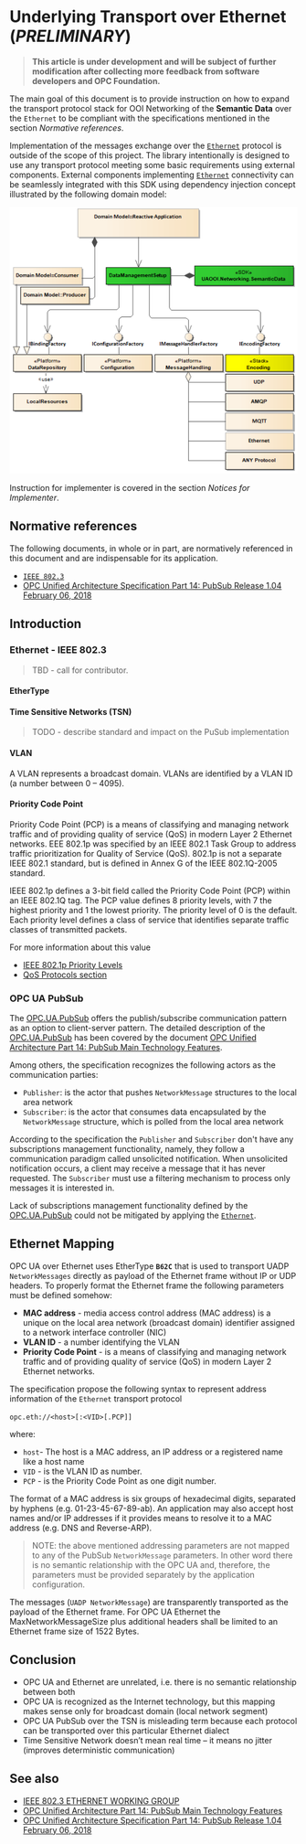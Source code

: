 ﻿# Underlying Transport over Ethernet (*PRELIMINARY*)

> **This article is under development and will be subject of further modification after collecting more feedback from software developers and OPC Foundation.**

The main goal of this document is to provide instruction on how to expand the transport protocol stack for OOI Networking of the **Semantic Data** over the `Ethernet` to be compliant with the specifications mentioned in the section *Normative references*.

Implementation of the messages exchange over the [`Ethernet`][Ethernet] protocol is outside of the scope of this project. The library intentionally is designed to use any transport protocol meeting some basic requirements using external components. External components implementing [`Ethernet`][Ethernet] connectivity can be seamlessly integrated with this SDK using dependency injection concept illustrated by the following domain model:

![Figure 1. Domain Model](../../CommonResources/Media/DataManagementExternalLibraries.png)

Instruction for implementer is covered in the section *Notices for Implementer*.

## Normative references

The following documents, in whole or in part, are normatively referenced in this document and are indispensable for its application.

- [`IEEE 802.3`][Ethernet]
- [OPC Unified Architecture Specification Part 14: PubSub Release 1.04 February 06, 2018][OPC.UA.PubSub]

## Introduction

### Ethernet - IEEE 802.3

> TBD - call for contributor.

#### EtherType

#### Time Sensitive Networks (TSN)

>TODO - describe standard and impact on the PuSub implementation

#### VLAN

A VLAN represents a broadcast domain. VLANs are identified by a VLAN ID (a number between 0 – 4095).

#### Priority Code Point

Priority Code Point (PCP) is a means of classifying and managing network traffic and of providing quality of service (QoS) in modern Layer 2 Ethernet networks. EEE 802.1p was specified by an IEEE 802.1 Task Group to address traffic prioritization for Quality of Service (QoS). 802.1p is not a separate IEEE 802.1 standard, but is defined in Annex G of the IEEE 802.1Q-2005 standard.

IEEE 802.1p defines a 3-bit field called the Priority Code Point (PCP) within an IEEE 802.1Q tag. The PCP value defines 8 priority levels, with 7 the highest priority and 1 the lowest priority. The priority level of 0 is the default. Each priority level defines a class of service that identifies separate traffic classes of transmitted packets.

For more information about this value

- [IEEE 802.1p Priority Levels](https://msdn.microsoft.com/ja-jp/library/hh451379(v=vs.85).aspx)
- [QoS Protocols section](https://technet.microsoft.com/en-us/library/cc728211(v=ws.10).aspx)

### OPC UA PubSub

The [OPC.UA.PubSub][OPC.UA.PubSub] offers the publish/subscribe communication pattern as an option to client-server pattern. The detailed description of the [OPC.UA.PubSub][OPC.UA.PubSub] has been covered by the document [OPC Unified Architecture Part 14: PubSub Main Technology Features][README.PubSubMTF].

Among others, the specification recognizes the following actors as the communication parties:

- `Publisher`: is the actor that pushes `NetworkMessage` structures to the local area network
- `Subscriber`: is the actor that consumes data encapsulated by the `NetworkMessage` structure, which is polled from the local area network

According to the specification the `Publisher` and `Subscriber` don't have any subscriptions management functionality, namely, they follow a communication paradigm called unsolicited notification. When unsolicited notification occurs, a client may receive a message that it has never requested. The `Subscriber` must use a filtering mechanism to process only messages it is interested in.

Lack of subscriptions management functionality defined by the [OPC.UA.PubSub][OPC.UA.PubSub] could not be mitigated by applying the [`Ethernet`][Ethernet].

## Ethernet Mapping

OPC UA over Ethernet uses EtherType **`B62C`** that is used to transport UADP `NetworkMessages` directly as payload of the Ethernet frame without IP or UDP headers. To properly format the Ethernet frame the following parameters must be defined somehow:

- **MAC address** - media access control address (MAC address) is a unique on the local area network (broadcast domain) identifier assigned to a network interface controller (NIC)
- **VLAN ID** - a number identifying the VLAN
- **Priority Code Point** - is a means of classifying and managing network traffic and of providing quality of service (QoS) in modern Layer 2 Ethernet networks.

The specification propose the following syntax to represent address information of the `Ethernet` transport protocol

`opc.eth://<host>[:<VID>[.PCP]]`

where:

- `host`- The host is a MAC address, an IP address or a registered name like a host name
- `VID` - is the VLAN ID as number.
- `PCP` - is the Priority Code Point as one digit number.

The format of a MAC address is six groups of hexadecimal digits, separated by hyphens (e.g. 01-23-45-67-89-ab). An application may also accept host names and/or IP addresses if it provides means to resolve it to a MAC address (e.g. DNS and Reverse-ARP).

> NOTE: the above mentioned addressing parameters are not mapped to any of the PubSub `NetworkMessage` parameters. In other word there is no semantic relationship with the OPC UA and, therefore, the parameters must be provided separately by the application configuration.

The messages (`UADP NetworkMessage`) are transparently transported as the payload of the Ethernet frame. For OPC UA Ethernet the MaxNetworkMessageSize plus additional headers shall be limited to an Ethernet frame size of 1522 Bytes.

## Conclusion

- OPC UA and Ethernet are unrelated, i.e. there is no semantic relationship between both
- OPC UA is recognized as the Internet technology, but this mapping makes sense only for broadcast domain (local network segment)
- OPC UA PubSub over the TSN is misleading term because each protocol can be transported over this particular Ethernet dialect
- Time Sensitive Network doesn’t mean real time – it means no jitter (improves deterministic communication)

## See also

- [IEEE 802.3 ETHERNET WORKING GROUP][Ethernet]
- [OPC Unified Architecture Part 14: PubSub Main Technology Features][README.PubSubMTF]
- [OPC Unified Architecture Specification Part 14: PubSub Release 1.04 February 06, 2018][OPC.UA.PubSub]

[Ethernet]:http://www.ieee802.org/3/
[README.PubSubMTF]:README.PubSubMTF.md
[OPC.UA.PubSub]:https://opcfoundation.org/developer-tools/specifications-unified-architecture/part-14-pubsub/
